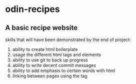 # odin-recipes
## A basic recipe website
skills that will have been demonstrated by the end of project:
1. ability to create html boilerplate
2. usage the different html tags and elements 
3. ability to use git to back up progress
4. ability to write decent commit messages
5. ability to add emphasis to certain words with html
6. linking between pages using the <a> tag

